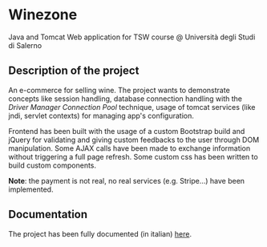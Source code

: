 # Winezone
Java and Tomcat Web application for TSW course @ Università degli Studi di Salerno

## Description of the project
An e-commerce for selling wine.
The project wants to demonstrate concepts like session handling, database connection handling with the _Driver Manager Connection Pool_ technique, usage of tomcat services (like jndi, servlet contexts)
for managing app's configuration.

Frontend has been built with the usage of a custom Bootstrap build and jQuery for validating and giving custom feedbacks to the user through DOM manipulation. 
Some AJAX calls have been made to exchange information without triggering a full page refresh.
Some custom css has been written to build custom components.

**Note**: the payment is not real, no real services (e.g. Stripe...) have been implemented.

## Documentation
The project has been fully documented (in italian) [here](docs.pdf).
